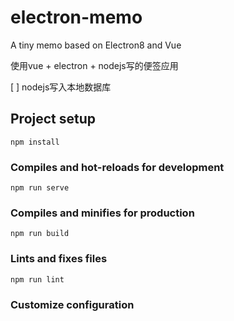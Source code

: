 # electron-memo
A tiny memo based on Electron8 and Vue

使用vue + electron + nodejs写的便签应用

[ ] nodejs写入本地数据库

## Project setup
```
npm install
```

### Compiles and hot-reloads for development
```
npm run serve
```

### Compiles and minifies for production
```
npm run build
```

### Lints and fixes files
```
npm run lint
```

### Customize configuration
